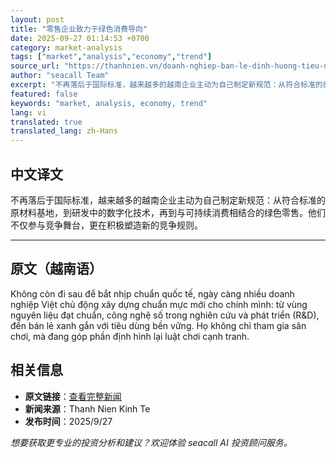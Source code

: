 ```yaml
---
layout: post
title: "零售企业致力于绿色消费导向"
date: 2025-09-27 01:14:53 +0700
category: market-analysis
tags: ["market","analysis","economy","trend"]
source_url: "https://thanhnien.vn/doanh-nghiep-ban-le-dinh-huong-tieu-dung-xanh-185250926163826114.htm"
author: "seacall Team"
excerpt: "不再落后于国际标准，越来越多的越南企业主动为自己制定新规范：从符合标准的原材料基地，到研发中的数字化技术，再到与可持续消费相结合的绿色零售。他们不仅参与竞争舞台，更在积极塑造新的竞争规则。..."
featured: false
keywords: "market, analysis, economy, trend"
lang: vi
translated: true
translated_lang: zh-Hans
---
```


## 中文译文

不再落后于国际标准，越来越多的越南企业主动为自己制定新规范：从符合标准的原材料基地，到研发中的数字化技术，再到与可持续消费相结合的绿色零售。他们不仅参与竞争舞台，更在积极塑造新的竞争规则。

---

## 原文（越南语）

Kh&ocirc;ng c&ograve;n đi sau để bắt nhịp chuẩn quốc tế, ng&agrave;y c&agrave;ng nhiều doanh nghiệp Việt chủ động x&acirc;y dựng chuẩn mực mới cho ch&iacute;nh m&igrave;nh: từ v&ugrave;ng nguy&ecirc;n liệu đạt chuẩn, c&ocirc;ng nghệ số trong nghi&ecirc;n cứu v&agrave; ph&aacute;t triển (R&D), đến b&aacute;n lẻ xanh gắn với ti&ecirc;u d&ugrave;ng bền vững. Họ kh&ocirc;ng chỉ tham gia s&acirc;n chơi, m&agrave; đang g&oacute;p phần định h&igrave;nh lại luật chơi cạnh tranh.

## 相关信息

- **原文链接**：[查看完整新闻](https://thanhnien.vn/doanh-nghiep-ban-le-dinh-huong-tieu-dung-xanh-185250926163826114.htm)
- **新闻来源**：Thanh Nien Kinh Te
- **发布时间**：2025/9/27

*想要获取更专业的投资分析和建议？欢迎体验 seacall AI 投资顾问服务。*